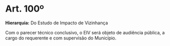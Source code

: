 # Art. 100º

**Hierarquia:** Do Estudo de Impacto de Vizinhança

Com o parecer técnico conclusivo, o EIV será objeto de audiência pública, a cargo do requerente e com supervisão do Município.






